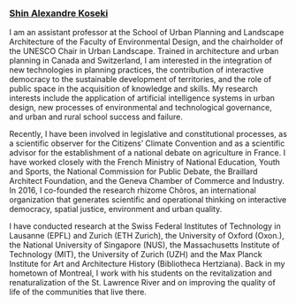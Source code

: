 ### [Shin Alexandre Koseki](https://shinkoseki.com) 

I am an assistant professor at the School of Urban Planning and Landscape Architecture of the Faculty of Environmental Design, and the chairholder of the UNESCO Chair in Urban Landscape. Trained in architecture and urban planning in Canada and Switzerland, I am interested in the integration of new technologies in planning practices, the contribution of interactive democracy to the sustainable development of territories, and the role of public space in the acquisition of knowledge and skills. My research interests include the application of artificial intelligence systems in urban design, new processes of environmental and technological governance, and urban and rural school success and failure.

Recently, I have been involved in legislative and constitutional processes, as a scientific observer for the Citizens’ Climate Convention and as a scientific advisor for the establishment of a national debate on agriculture in France. I have worked closely with the French Ministry of National Education, Youth and Sports, the National Commission for Public Debate, the Braillard Architect Foundation, and the Geneva Chamber of Commerce and Industry. In 2016, I co-founded the research rhizome Chôros, an international organization that generates scientific and operational thinking on interactive democracy, spatial justice, environment and urban quality.

I have conducted research at the Swiss Federal Institutes of Technology in Lausanne (EPFL) and Zurich (ETH Zurich), the University of Oxford (Oxon.), the National University of Singapore (NUS), the Massachusetts Institute of Technology (MIT), the University of Zurich (UZH) and the Max Planck Institute for Art and Architecture History (Bibliotheca Hertziana). Back in my hometown of Montreal, I work with his students on the revitalization and renaturalization of the St. Lawrence River and on improving the quality of life of the communities that live there.
